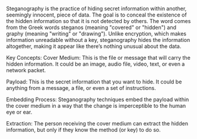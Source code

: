 Steganography is the practice of hiding secret information within another, seemingly innocent, piece of data. The goal is to conceal the existence of the hidden information so that it is not detected by others. The word comes from the Greek words steganos (meaning "covered" or "hidden") and graphy (meaning "writing" or "drawing"). Unlike encryption, which makes information unreadable without a key, steganography hides the information altogether, making it appear like there’s nothing unusual about the data.

Key Concepts:
Cover Medium: This is the file or message that will carry the hidden information. It could be an image, audio file, video, text, or even a network packet.

Payload: This is the secret information that you want to hide. It could be anything from a message, a file, or even a set of instructions.

Embedding Process: Steganography techniques embed the payload within the cover medium in a way that the change is imperceptible to the human eye or ear.

Extraction: The person receiving the cover medium can extract the hidden information, but only if they know the method (or key) to do so.
